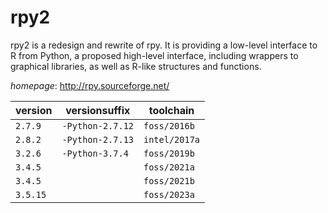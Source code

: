 # rpy2

rpy2 is a redesign and rewrite of rpy. It is providing a low-level  interface to R from Python, a proposed high-level interface, including wrappers to  graphical libraries, as well as R-like structures and functions.

*homepage*: <http://rpy.sourceforge.net/>

version | versionsuffix | toolchain
--------|---------------|----------
``2.7.9`` | ``-Python-2.7.12`` | ``foss/2016b``
``2.8.2`` | ``-Python-2.7.13`` | ``intel/2017a``
``3.2.6`` | ``-Python-3.7.4`` | ``foss/2019b``
``3.4.5`` |  | ``foss/2021a``
``3.4.5`` |  | ``foss/2021b``
``3.5.15`` |  | ``foss/2023a``
